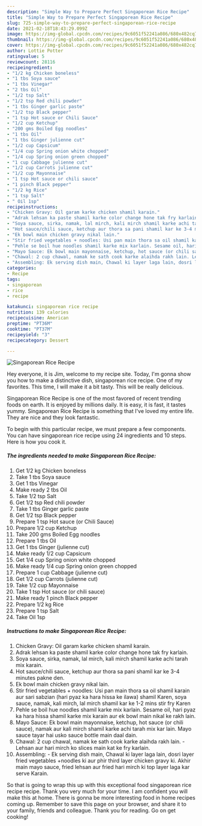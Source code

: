 ```yaml
---
description: "Simple Way to Prepare Perfect Singaporean Rice Recipe"
title: "Simple Way to Prepare Perfect Singaporean Rice Recipe"
slug: 725-simple-way-to-prepare-perfect-singaporean-rice-recipe
date: 2021-02-18T18:43:29.099Z
image: https://img-global.cpcdn.com/recipes/9c6051f52241a086/680x482cq70/singaporean-rice-recipe-recipe-main-photo.jpg
thumbnail: https://img-global.cpcdn.com/recipes/9c6051f52241a086/680x482cq70/singaporean-rice-recipe-recipe-main-photo.jpg
cover: https://img-global.cpcdn.com/recipes/9c6051f52241a086/680x482cq70/singaporean-rice-recipe-recipe-main-photo.jpg
author: Lottie Potter
ratingvalue: 5
reviewcount: 28116
recipeingredient:
- "1/2 kg Chicken boneless"
- "1 tbs Soya sauce"
- "1 tbs Vinegar"
- "2 tbs Oil"
- "1/2 tsp Salt"
- "1/2 tsp Red chili powder"
- "1 tbs Ginger garlic paste"
- "1/2 tsp Black pepper"
- "1 tsp Hot sauce or Chili Sauce"
- "1/2 cup Ketchup"
- "200 gms Boiled Egg noodles"
- "1 tbs Oil"
- "1 tbs Ginger julienne cut"
- "1/2 cup Capsicum"
- "1/4 cup Spring onion white chopped"
- "1/4 cup Spring onion green chopped"
- "1 cup Cabbage julienne cut"
- "1/2 cup Carrots julienne cut"
- "1/2 cup Mayonnaise"
- "1 tsp Hot sauce or chili sauce"
- "1 pinch Black pepper"
- "1/2 kg Rice"
- "1 tsp Salt"
- " Oil 1sp"
recipeinstructions:
- "Chicken Gravy: Oil garam karke chicken shamil karain."
- "Adrak lehsan ka paste shamil karke color change hone tak fry karlain."
- "Soya sauce, sirka, namak, lal mirch, kali mirch shamil karke achi tarah mix karain."
- "Hot sauce/chili sauce, ketchup aur thora sa pani shamil kar ke 3-4 minutes pakne den."
- "Ek bowl main chicken gravy nikal lain."
- "Stir fried vegetables + noodles: Usi pan main thora sa oil shamil karain aur sari sabzian (hari pyaz ka hara hissa ke ilawa) shamil Karen, soya sauce, namak, kali mirch, lal mirch shamil kar ke 1-2 mins stir fry Karen"
- "Pehle se boil hue noodles shamil karke mix karlain. Sesame oil, hari pyaz ka hara hissa shamil karke mix karain aur ek bowl main nikal ke rakh lain."
- "Mayo Sauce: Ek bowl main mayonnaise, ketchup, hot sauce (or chili sauce), namak aur kali mirch shamil karke achi tarah mix kar lain. Mayo sauce tayar hai usko sauce bottle main daal dain."
- "Chawal: 2 cup chawal, namak ke sath cook karke alaihda rakh lain. Lehsan aur hari mirch ko slices main kat ke fry karlain."
- "Assembling: Ek serving dish main, Chawal ki layer laga lain, dosri layer fried vegetables +noodles ki aur phir third layer chicken gravy ki. Akhir main mayo sauce, fried lehsan aur fried hari mirch ki top layer laga kar serve Karain."
categories:
- Recipe
tags:
- singaporean
- rice
- recipe

katakunci: singaporean rice recipe 
nutrition: 139 calories
recipecuisine: American
preptime: "PT36M"
cooktime: "PT37M"
recipeyield: "3"
recipecategory: Dessert

---
```



![Singaporean Rice Recipe](https://img-global.cpcdn.com/recipes/9c6051f52241a086/680x482cq70/singaporean-rice-recipe-recipe-main-photo.jpg)

Hey everyone, it is Jim, welcome to my recipe site. Today, I'm gonna show you how to make a distinctive dish, singaporean rice recipe. One of my favorites. This time, I will make it a bit tasty. This will be really delicious.



Singaporean Rice Recipe is one of the most favored of recent trending foods on earth. It is enjoyed by millions daily. It is easy, it is fast, it tastes yummy. Singaporean Rice Recipe is something that I've loved my entire life. They are nice and they look fantastic.


To begin with this particular recipe, we must prepare a few components. You can have singaporean rice recipe using 24 ingredients and 10 steps. Here is how you cook it.

<!--inarticleads1-->

##### The ingredients needed to make Singaporean Rice Recipe:

1. Get 1/2 kg Chicken boneless
1. Take 1 tbs Soya sauce
1. Get 1 tbs Vinegar
1. Make ready 2 tbs Oil
1. Take 1/2 tsp Salt
1. Get 1/2 tsp Red chili powder
1. Take 1 tbs Ginger garlic paste
1. Get 1/2 tsp Black pepper
1. Prepare 1 tsp Hot sauce (or Chili Sauce)
1. Prepare 1/2 cup Ketchup
1. Take 200 gms Boiled Egg noodles
1. Prepare 1 tbs Oil
1. Get 1 tbs Ginger (julienne cut)
1. Make ready 1/2 cup Capsicum
1. Get 1/4 cup Spring onion white chopped
1. Make ready 1/4 cup Spring onion green chopped
1. Prepare 1 cup Cabbage (julienne cut)
1. Get 1/2 cup Carrots (julienne cut)
1. Take 1/2 cup Mayonnaise
1. Take 1 tsp Hot sauce (or chili sauce)
1. Make ready 1 pinch Black pepper
1. Prepare 1/2 kg Rice
1. Prepare 1 tsp Salt
1. Take  Oil 1sp




<!--inarticleads2-->

##### Instructions to make Singaporean Rice Recipe:

1. Chicken Gravy: Oil garam karke chicken shamil karain.
1. Adrak lehsan ka paste shamil karke color change hone tak fry karlain.
1. Soya sauce, sirka, namak, lal mirch, kali mirch shamil karke achi tarah mix karain.
1. Hot sauce/chili sauce, ketchup aur thora sa pani shamil kar ke 3-4 minutes pakne den.
1. Ek bowl main chicken gravy nikal lain.
1. Stir fried vegetables + noodles: Usi pan main thora sa oil shamil karain aur sari sabzian (hari pyaz ka hara hissa ke ilawa) shamil Karen, soya sauce, namak, kali mirch, lal mirch shamil kar ke 1-2 mins stir fry Karen
1. Pehle se boil hue noodles shamil karke mix karlain. Sesame oil, hari pyaz ka hara hissa shamil karke mix karain aur ek bowl main nikal ke rakh lain.
1. Mayo Sauce: Ek bowl main mayonnaise, ketchup, hot sauce (or chili sauce), namak aur kali mirch shamil karke achi tarah mix kar lain. Mayo sauce tayar hai usko sauce bottle main daal dain.
1. Chawal: 2 cup chawal, namak ke sath cook karke alaihda rakh lain. - Lehsan aur hari mirch ko slices main kat ke fry karlain.
1. Assembling: - Ek serving dish main, Chawal ki layer laga lain, dosri layer fried vegetables +noodles ki aur phir third layer chicken gravy ki. Akhir main mayo sauce, fried lehsan aur fried hari mirch ki top layer laga kar serve Karain.




So that is going to wrap this up with this exceptional food singaporean rice recipe recipe. Thank you very much for your time. I am confident you will make this at home. There is gonna be more interesting food in home recipes coming up. Remember to save this page on your browser, and share it to your family, friends and colleague. Thank you for reading. Go on get cooking!
